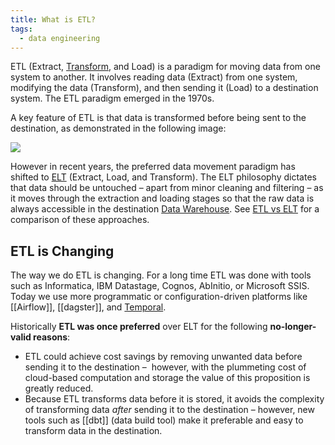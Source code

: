 ```yaml
---
title: What is ETL?
tags:
  - data engineering
---
```

ETL (Extract, [Transform](term/data%20transformation.md), and Load) is a paradigm for moving data from one system to another. It involves reading data (Extract) from one system, modifying the data (Transform), and then sending it (Load) to a destination system. The ETL paradigm emerged in the 1970s. 

A key feature of ETL is that data is transformed before being sent to the destination, as demonstrated in the following image:

![](images/etl-tool.png)

However in recent years, the preferred data movement paradigm has shifted to [ELT](term/elt.md) (Extract, Load, and Transform). The ELT philosophy dictates that data should be untouched – apart from minor cleaning and filtering – as it moves through the extraction and loading stages so that the raw data is always accessible in the destination [Data Warehouse](term/data%20warehouse.md). See [ETL vs ELT](term/etl%20vs%20elt.md) for a comparison of these approaches.


## ETL is Changing
The way we do ETL is changing. For a long time ETL was done with tools such as Informatica, IBM Datastage, Cognos, AbInitio, or Microsoft SSIS. Today we use more programmatic or configuration-driven platforms like [[Airflow]], [[dagster]], and [Temporal](term/temporal.md). 

Historically **ETL was once preferred** over ELT for the following **no-longer-valid reasons**: 
- ETL could achieve cost savings by removing unwanted data before sending it to the destination –  however, with the plummeting cost of cloud-based computation and storage the value of this proposition is greatly reduced. 
- Because ETL transforms data before it is stored, it avoids the complexity of transforming data _after_ sending it to the destination – however, new tools such as [[dbt]] (data build tool) make it preferable and easy to transform data in the destination.

